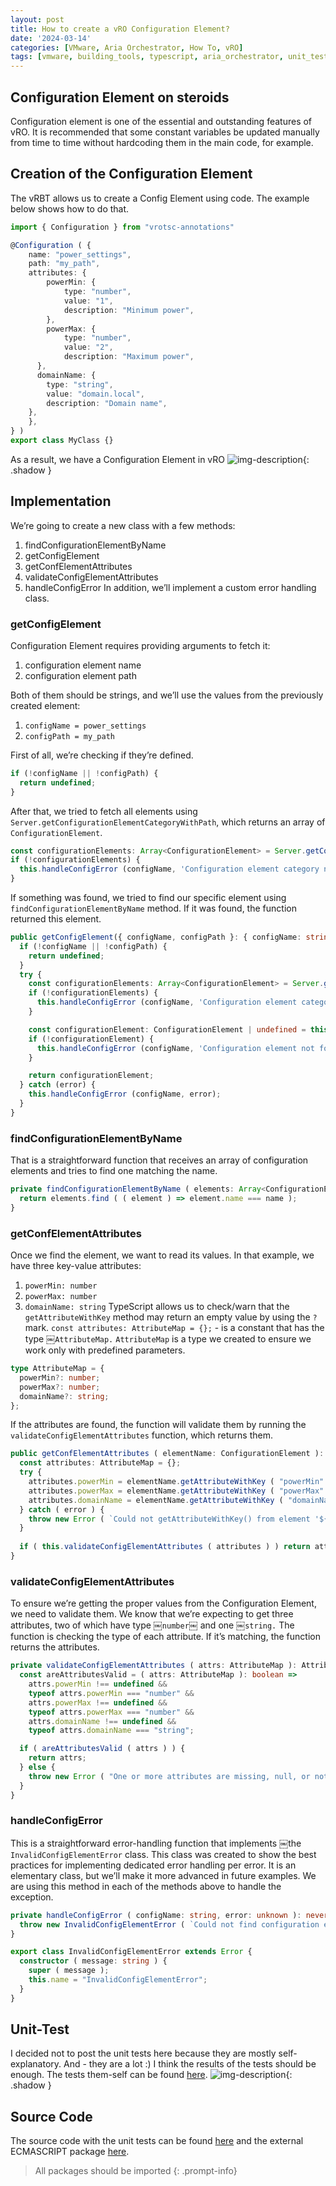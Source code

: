 ```yaml
---
layout: post
title: How to create a vRO Configuration Element?
date: '2024-03-14'
categories: [VMware, Aria Orchestrator, How To, vRO]
tags: [vmware, building_tools, typescript, aria_orchestrator, unit_test, jasmine, configuration_element]
---
```

## Configuration Element on steroids

Configuration element is one of the essential and outstanding features of vRO. It is recommended that some constant variables be updated manually from time to time without hardcoding them in the main code, for example.

## Creation of the Configuration Element

The vRBT allows us to create a Config Element using code. The example below shows how to do that.

```typescript
import { Configuration } from "vrotsc-annotations"

@Configuration ( {
    name: "power_settings",
    path: "my_path",
    attributes: {
        powerMin: {
            type: "number",
            value: "1",
            description: "Minimum power",
        },
        powerMax: {
            type: "number",
            value: "2",
            description: "Maximum power",
      },
      domainName: {
        type: "string",
        value: "domain.local",
        description: "Domain name",
    },
    },
} )
export class MyClass {}

```

As a result, we have a Configuration Element in vRO
![img-description](/assets/img/vro-configuration-element-how-to/image.png){: .shadow }

## Implementation

We’re going to create a new class with a few methods:

1. findConfigurationElementByName
2. getConfigElement
3. getConfElementAttributes
4. validateConfigElementAttributes
5. handleConfigError
In addition, we’ll implement a custom error handling class.

### getConfigElement

Configuration Element requires providing arguments to fetch it:

1. configuration element name
2. configuration element path

Both of them should be strings, and we’ll use the values from the previously created element:

1. `configName = power_settings`
2. `configPath = my_path`

First of all, we’re checking if they’re defined.

```typescript
if (!configName || !configPath) {
  return undefined;
}
```

After that, we tried to fetch all elements using `Server.getConfigurationElementCategoryWithPath`, which returns an array of `ConfigurationElement`.

```typescript
const configurationElements: Array<ConfigurationElement> = Server.getConfigurationElementCategoryWithPath (configPath)?.allConfigurationElements;
if (!configurationElements) {
  this.handleConfigError (configName, 'Configuration element category not found');
}
```

If something was found, we tried to find our specific element using `findConfigurationElementByName` method. If it was found, the function returned this element.

```typescript
public getConfigElement({ configName, configPath }: { configName: string; configPath: string }): ConfigurationElement | undefined {
  if (!configName || !configPath) {
    return undefined;
  }
  try {
    const configurationElements: Array<ConfigurationElement> = Server.getConfigurationElementCategoryWithPath (configPath)?.allConfigurationElements;
    if (!configurationElements) {
      this.handleConfigError (configName, 'Configuration element category not found');
    }

    const configurationElement: ConfigurationElement | undefined = this.findConfigurationElementByName (configurationElements, configName);
    if (!configurationElement) {
      this.handleConfigError (configName, 'Configuration element not found');
    }

    return configurationElement;
  } catch (error) {
    this.handleConfigError (configName, error);
  }
}
```

### findConfigurationElementByName

That is a straightforward function that receives an array of configuration elements and tries to find one matching the name.

```typescript
private findConfigurationElementByName ( elements: Array<ConfigurationElement>, name: string ): ConfigurationElement | undefined {
  return elements.find ( ( element ) => element.name === name );
}
```

### getConfElementAttributes

Once we find the element, we want to read its values. In that example, we have three key-value attributes:

1. `powerMin: number`
2. `powerMax: number`
3. `domainName: string`
TypeScript allows us to check/warn that the `getAttributeWithKey` method may return an empty value by using the `?` mark.
`const attributes: AttributeMap = {};`  - is a constant that has the type ￼`AttributeMap.` `AttributeMap` is a type we created to ensure we work only with predefined parameters.

```typescript
type AttributeMap = {
  powerMin?: number;
  powerMax?: number;
  domainName?: string;
};
```

If the attributes are found, the function will validate them by running the `validateConfigElementAttributes` function, which returns them.

```typescript
public getConfElementAttributes ( elementName: ConfigurationElement ): AttributeMap | undefined {
  const attributes: AttributeMap = {};
  try {
    attributes.powerMin = elementName.getAttributeWithKey ( "powerMin" )?.value;
    attributes.powerMax = elementName.getAttributeWithKey ( "powerMax" )?.value;
    attributes.domainName = elementName.getAttributeWithKey ( "domainName" )?.value;
  } catch ( error ) {
    throw new Error ( `Could not getAttributeWithKey() from element '${elementName}'. ${error}` );
  }
  
  if ( this.validateConfigElementAttributes ( attributes ) ) return attributes
}
```

### validateConfigElementAttributes

To ensure we’re getting the proper values from the Configuration Element, we need to validate them. We know that we’re expecting to get three attributes, two of which have type ￼`number`￼ and one ￼`string.`
The function is checking the type of each attribute. If it’s matching, the function returns the attributes.

```typescript
private validateConfigElementAttributes ( attrs: AttributeMap ): AttributeMap {
  const areAttributesValid = ( attrs: AttributeMap ): boolean =>
    attrs.powerMin !== undefined &&
    typeof attrs.powerMin === "number" &&
    attrs.powerMax !== undefined &&
    typeof attrs.powerMax === "number" &&
    attrs.domainName !== undefined &&
    typeof attrs.domainName === "string";

  if ( areAttributesValid ( attrs ) ) {
    return attrs;
  } else {
    throw new Error ( "One or more attributes are missing, null, or not a number (powerMin/powerMax) or string (domainName)" );
  }
}
```

### handleConfigError

This is a straightforward error-handling function that implements ￼the `InvalidConfigElementError` class. This class was created to show the best practices for implementing dedicated error handling per error. It is an elementary class, but we’ll make it more advanced in future examples.
We are using this method in each of the methods above to handle the exception.

```typescript
private handleConfigError ( configName: string, error: unknown ): never {
  throw new InvalidConfigElementError ( `Could not find configuration element ${configName}. ${error}` );
}
```

```typescript
export class InvalidConfigElementError extends Error {
  constructor ( message: string ) {
    super ( message );
    this.name = "InvalidConfigElementError";
  }
}
```

## Unit-Test

I decided not to post the unit tests here because they are mostly self-explanatory. And - they are a lot :)
I think the results of the tests should be enough. The tests them-self can be found [here](https://github.com/unbreakabl3/vmware_aria_orchestrator_examples/blob/main/general_examples/src/test/configElement.test.ts).
![img-description](/assets/img/vro-configuration-element-how-to/image%202.png){: .shadow }

## Source Code

The source code with the unit tests can be found [here](https://github.com/unbreakabl3/vmware_aria_orchestrator_examples/tree/main/general_examples) and the external ECMASCRIPT package [here](https://github.com/unbreakabl3/vmware_aria_orchestrator_examples/blob/main/disk_management/com.vmware.pscoe.library.ecmascript-2.43.0.package).

> All packages should be imported
{: .prompt-info}
